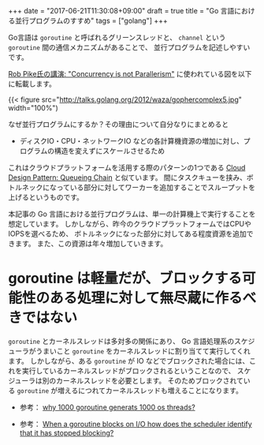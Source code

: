 +++
date = "2017-06-21T11:30:08+09:00"
draft = true
title = "Go 言語における並行プログラムのすすめ"
tags = ["golang"]
+++

Go言語は `goroutine` と呼ばれるグリーンスレッドと、
`channel` という `goroutine` 間の通信メカニズムがあることで、
並行プログラムを記述しやすいです。

[Rob Pike氏の講演: "Concurrency is not Parallerism"](https://talks.golang.org/2012/waza.slide#1)
に使われている図を以下に転載します。

{{< figure src="http://talks.golang.org/2012/waza/gophercomplex5.jpg" width="100%")

なぜ並行プログラムにするか？その理由について自分なりにまとめると

* ディスクIO・CPU・ネットワークIO などの各計算機資源の増加に対し、プログラムの構造を変えずにスケールさせるため

これはクラウドプラットフォームを活用する際のパターンの1つである
[Cloud Design Pattern: Queueing Chain](http://aws.clouddesignpattern.org/index.php/CDP:Queuing_Chain%E3%83%91%E3%82%BF%E3%83%BC%E3%83%B3)
と似ています。
間にタスクキューを挟み、ボトルネックになっている部分に対してワーカーを追加することでスループットを上げるというものです。

本記事の Go 言語における並行プログラムは、単一の計算機上で実行することを想定しています。
しかしながら、昨今のクラウドプラットフォームではCPUやIOPSを選べるため、
ボトルネックになった部分に対してある程度資源を追加できます。
また、この資源は年々増加していきます。

<!--more-->

# goroutine は軽量だが、ブロックする可能性のある処理に対して無尽蔵に作るべきではない

`goroutine` とカーネルスレッドは多対多の関係にあり、
Go 言語処理系のスケジューラがうまいこと `goroutine` をカーネルスレッドに割り当てて実行してくれます。
しかしながら、ある `goroutine` が IO などでブロックされた場合には、これを実行しているカーネルスレッドがブロックされるということなので、
スケジューラは別のカーネルスレッドを必要とします。
そのためブロックされている `goroutine` が増えるにつれてカーネルスレッドも増えることになります。

* 参考： [why 1000 goroutine generats 1000 os threads?](https://groups.google.com/forum/#!topic/golang-nuts/2IdA34yR8gQ)


* 参考： [When a goroutine blocks on I/O how does the scheduler identify that it has stopped blocking?](https://stackoverflow.com/questions/36489498/when-a-goroutine-blocks-on-i-o-how-does-the-scheduler-identify-that-it-has-stopp)
